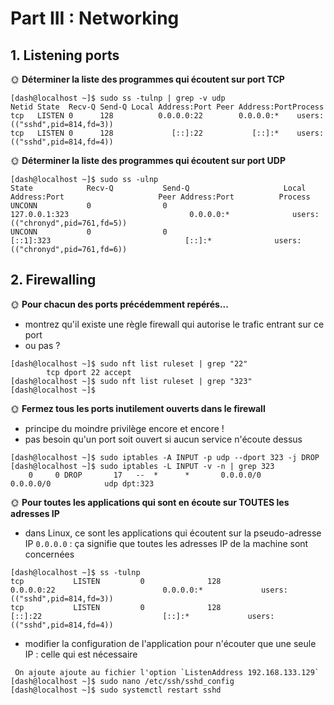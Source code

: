 # Part III : Networking

## 1. Listening ports

🌞 **Déterminer la liste des programmes qui écoutent sur port TCP**
```
[dash@localhost ~]$ sudo ss -tulnp | grep -v udp
Netid State  Recv-Q Send-Q Local Address:Port Peer Address:PortProcess                          
tcp   LISTEN 0      128          0.0.0.0:22        0.0.0.0:*    users:(("sshd",pid=814,fd=3))   
tcp   LISTEN 0      128             [::]:22           [::]:*    users:(("sshd",pid=814,fd=4))   
```

🌞 **Déterminer la liste des programmes qui écoutent sur port UDP**
```
[dash@localhost ~]$ sudo ss -ulnp
State            Recv-Q           Send-Q                     Local Address:Port                     Peer Address:Port          Process                                    
UNCONN           0                0                              127.0.0.1:323                           0.0.0.0:*              users:(("chronyd",pid=761,fd=5))          
UNCONN           0                0                                  [::1]:323                              [::]:*              users:(("chronyd",pid=761,fd=6))          
```
## 2. Firewalling

🌞 **Pour chacun des ports précédemment repérés...**

- montrez qu'il existe une règle firewall qui autorise le trafic entrant sur ce port
- ou pas ?
```
[dash@localhost ~]$ sudo nft list ruleset | grep "22"
		tcp dport 22 accept
[dash@localhost ~]$ sudo nft list ruleset | grep "323"
[dash@localhost ~]$
```

🌞 **Fermez tous les ports inutilement ouverts dans le firewall**

- principe du moindre privilège encore et encore !
- pas besoin qu'un port soit ouvert si aucun service n'écoute dessus
```
[dash@localhost ~]$ sudo iptables -A INPUT -p udp --dport 323 -j DROP
[dash@localhost ~]$ sudo iptables -L INPUT -v -n | grep 323
    0     0 DROP       17   --  *      *       0.0.0.0/0            0.0.0.0/0            udp dpt:323
```

🌞 **Pour toutes les applications qui sont en écoute sur TOUTES les adresses IP**

- dans Linux, ce sont les applications qui écoutent sur la pseudo-adresse IP `0.0.0.0` : ça signifie que toutes les adresses IP de la machine sont concernées
```
[dash@localhost ~]$ ss -tulnp 
tcp           LISTEN         0              128                          0.0.0.0:22                        0.0.0.0:*             users:(("sshd",pid=814,fd=3))            
tcp           LISTEN         0              128                             [::]:22                           [::]:*             users:(("sshd",pid=814,fd=4))            
```
- modifier la configuration de l'application pour n'écouter que une seule IP : celle qui est nécessaire
```
 On ajoute ajoute au fichier l'option `ListenAddress 192.168.133.129`
[dash@localhost ~]$ sudo nano /etc/ssh/sshd_config
[dash@localhost ~]$ sudo systemctl restart sshd
```

